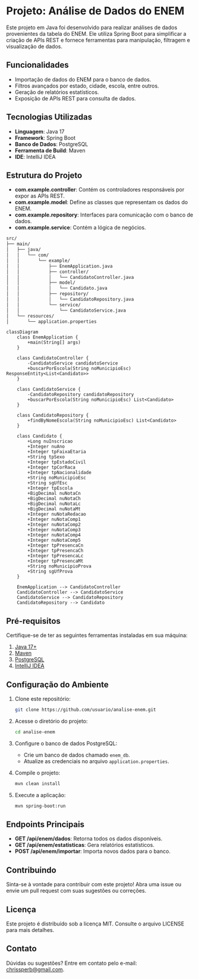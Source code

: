 # Projeto: Análise de Dados do ENEM

Este projeto em Java foi desenvolvido para realizar análises de dados provenientes da tabela do ENEM. Ele utiliza Spring Boot para simplificar a criação de APIs REST e fornece ferramentas para manipulação, filtragem e visualização de dados.

## Funcionalidades

- Importação de dados do ENEM para o banco de dados.
- Filtros avançados por estado, cidade, escola, entre outros.
- Geração de relatórios estatísticos.
- Exposição de APIs REST para consulta de dados.

## Tecnologias Utilizadas

- **Linguagem**: Java 17
- **Framework**: Spring Boot
- **Banco de Dados**: PostgreSQL
- **Ferramenta de Build**: Maven
- **IDE**: IntelliJ IDEA

## Estrutura do Projeto

- **com.example.controller**: Contém os controladores responsáveis por expor as APIs REST.
- **com.example.model**: Define as classes que representam os dados do ENEM.
- **com.example.repository**: Interfaces para comunicação com o banco de dados.
- **com.example.service**: Contém a lógica de negócios.

```bash
src/
├── main/
│   ├── java/
│   │   └── com/
│   │       └── example/
│   │           ├── EnemApplication.java
│   │           ├── controller/
│   │           │   └── CandidatoController.java
│   │           ├── model/
│   │           │   └── Candidato.java
│   │           ├── repository/
│   │           │   └── CandidatoRepository.java
│   │           └── service/
│   │               └── CandidatoService.java
│   └── resources/
│       └── application.properties
```


```mermaid
classDiagram
    class EnemApplication {
        +main(String[] args)
    }

    class CandidatoController {
        -CandidatoService candidatoService
        +buscarPorEscola(String noMunicipioEsc) ResponseEntity<List<Candidato>>
    }

    class CandidatoService {
        -CandidatoRepository candidatoRepository
        +buscarPorEscola(String noMunicipioEsc) List<Candidato>
    }

    class CandidatoRepository {
        +findByNomeEscola(String noMunicipioEsc) List<Candidato>
    }

    class Candidato {
        +Long nuInscricao
        +Integer nuAno
        +Integer tpFaixaEtaria
        +String tpSexo
        +Integer tpEstadoCivil
        +Integer tpCorRaca
        +Integer tpNacionalidade
        +String noMunicipioEsc
        +String sgUfEsc
        +Integer tpEscola
        +BigDecimal nuNotaCn
        +BigDecimal nuNotaCh
        +BigDecimal nuNotaLc
        +BigDecimal nuNotaMt
        +Integer nuNotaRedacao
        +Integer nuNotaComp1
        +Integer nuNotaComp2
        +Integer nuNotaComp3
        +Integer nuNotaComp4
        +Integer nuNotaComp5
        +Integer tpPresencaCn
        +Integer tpPresencaCh
        +Integer tpPresencaLc
        +Integer tpPresencaMt
        +String noMunicipioProva
        +String sgUfProva
    }

    EnemApplication --> CandidatoController
    CandidatoController --> CandidatoService
    CandidatoService --> CandidatoRepository
    CandidatoRepository --> Candidato

```

## Pré-requisitos

Certifique-se de ter as seguintes ferramentas instaladas em sua máquina:

1. [Java 17+](https://www.oracle.com/java/technologies/javase-downloads.html)
2. [Maven](https://maven.apache.org/install.html)
3. [PostgreSQL](https://www.postgresql.org/download/)
4. [IntelliJ IDEA](https://www.jetbrains.com/idea/)

## Configuração do Ambiente

1. Clone este repositório:
   ```bash
   git clone https://github.com/usuario/analise-enem.git
   ```

2. Acesse o diretório do projeto:
   ```bash
   cd analise-enem
   ```

3. Configure o banco de dados PostgreSQL:
   - Crie um banco de dados chamado `enem_db`.
   - Atualize as credenciais no arquivo `application.properties`.

4. Compile o projeto:
   ```bash
   mvn clean install
   ```

5. Execute a aplicação:
   ```bash
   mvn spring-boot:run
   ```

## Endpoints Principais

- **GET /api/enem/dados**: Retorna todos os dados disponíveis.
- **GET /api/enem/estatisticas**: Gera relatórios estatísticos.
- **POST /api/enem/importar**: Importa novos dados para o banco.

## Contribuindo

Sinta-se à vontade para contribuir com este projeto! Abra uma issue ou envie um pull request com suas sugestões ou correções.

## Licença

Este projeto é distribuído sob a licença MIT. Consulte o arquivo LICENSE para mais detalhes.

## Contato

Dúvidas ou sugestões? Entre em contato pelo e-mail: [chrissperb@gmail.com](mailto:chrissperb@gmail.com).
